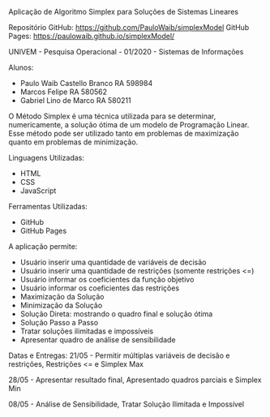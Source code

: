 ﻿Aplicação de Algoritmo Simplex para Soluções de Sistemas Lineares

Repositório GitHub: https://github.com/PauloWaib/simplexModel 
GitHub Pages: https://paulowaib.github.io/simplexModel/

UNIVEM - Pesquisa Operacional - 01/2020 - Sistemas de Informações

Alunos: 
- Paulo Waib Castello Branco RA 598984 
- Marcos Felipe              RA 580562 
- Gabriel Lino de Marco      RA 580211

O Método Simplex é uma técnica utilizada para se determinar, numericamente, a solução ótima de um modelo de Programação Linear. Esse método pode ser utilizado tanto em problemas de maximização quanto em problemas de minimização.

Linguagens Utilizadas:
- HTML
- CSS
- JavaScript

Ferramentas Utilizadas:
- GitHub
- GitHub Pages

A aplicação permite:
- Usuário inserir uma quantidade de variáveis de decisão
- Usuário inserir uma quantidade de restrições (somente restrições <=)
- Usuário informar os coeficientes da função objetivo
- Usuário informar os coeficientes das restrições
- Maximização da Solução
- Minimização da Solução
- Solução Direta: mostrando o quadro final e solução ótima
- Solução Passo a Passo
- Tratar soluções ilimitadas e impossíveis
- Apresentar quadro de análise de sensibilidade

Datas e Entregas: 
21/05 - Permitir múltiplas variáveis de decisão e restrições, Restrições <= e Simplex Max

28/05 - Apresentar resultado final, Apresentado quadros parciais e Simplex Min

08/05 - Análise de Sensibilidade, Tratar Solução Ilimitada e Impossível

